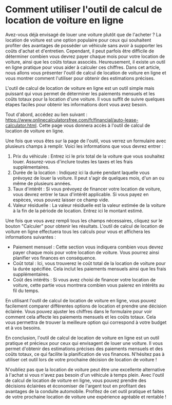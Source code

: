 Comment utiliser l'outil de calcul de location de voiture en ligne
==================================================================

Avez-vous déjà envisagé de louer une voiture plutôt que de l'acheter ? La location de voiture est une option populaire pour ceux qui souhaitent profiter des avantages de posséder un véhicule sans avoir à supporter les coûts d'achat et d'entretien. Cependant, il peut parfois être difficile de déterminer combien vous devrez payer chaque mois pour votre location de voiture, ainsi que les coûts totaux associés. Heureusement, il existe un outil en ligne pratique pour vous aider à calculer ces chiffres. Dans cet article, nous allons vous présenter l'outil de calcul de location de voiture en ligne et vous montrer comment l'utiliser pour obtenir des estimations précises.

L'outil de calcul de location de voiture en ligne est un outil simple mais puissant qui vous permet de déterminer les paiements mensuels et les coûts totaux pour la location d'une voiture. Il vous suffit de suivre quelques étapes faciles pour obtenir les informations dont vous avez besoin.

Tout d'abord, accédez au lien suivant : <https://www.onlinecalculatorsfree.com/fr/financial/auto-lease-calculator.html>. Cette page vous donnera accès à l'outil de calcul de location de voiture en ligne.

Une fois que vous êtes sur la page de l'outil, vous verrez un formulaire avec plusieurs champs à remplir. Voici les informations que vous devrez entrer :

1. Prix du véhicule : Entrez ici le prix total de la voiture que vous souhaitez louer. Assurez-vous d'inclure toutes les taxes et les frais supplémentaires.
2. Durée de la location : Indiquez ici la durée pendant laquelle vous prévoyez de louer la voiture. Il peut s'agir de quelques mois, d'un an ou même de plusieurs années.
3. Taux d'intérêt : Si vous prévoyez de financer votre location de voiture, vous devrez entrer le taux d'intérêt applicable. Si vous payez en espèces, vous pouvez laisser ce champ vide.
4. Valeur résiduelle : La valeur résiduelle est la valeur estimée de la voiture à la fin de la période de location. Entrez ici le montant estimé.

Une fois que vous avez rempli tous les champs nécessaires, cliquez sur le bouton "Calculer" pour obtenir les résultats. L'outil de calcul de location de voiture en ligne effectuera tous les calculs pour vous et affichera les informations suivantes :

- Paiement mensuel : Cette section vous indiquera combien vous devrez payer chaque mois pour votre location de voiture. Vous pourrez ainsi planifier vos finances en conséquence.
- Coût total : Ici, vous trouverez le coût total de la location de voiture pour la durée spécifiée. Cela inclut les paiements mensuels ainsi que les frais supplémentaires.
- Coût des intérêts : Si vous avez choisi de financer votre location de voiture, cette partie vous montrera combien vous paierez en intérêts au fil du temps.

En utilisant l'outil de calcul de location de voiture en ligne, vous pouvez facilement comparer différentes options de location et prendre une décision éclairée. Vous pouvez ajuster les chiffres dans le formulaire pour voir comment cela affecte les paiements mensuels et les coûts totaux. Cela vous permettra de trouver la meilleure option qui correspond à votre budget et à vos besoins.

En conclusion, l'outil de calcul de location de voiture en ligne est un outil pratique et précieux pour ceux qui envisagent de louer une voiture. Il vous permet d'obtenir des estimations précises des paiements mensuels et des coûts totaux, ce qui facilite la planification de vos finances. N'hésitez pas à utiliser cet outil lors de votre prochaine décision de location de voiture !

N'oubliez pas que la location de voiture peut être une excellente alternative à l'achat si vous n'avez pas besoin d'un véhicule à temps plein. Avec l'outil de calcul de location de voiture en ligne, vous pouvez prendre des décisions éclairées et économiser de l'argent tout en profitant des avantages de la conduite automobile. Profitez de cet outil pratique et faites de votre prochaine location de voiture une expérience agréable et rentable !